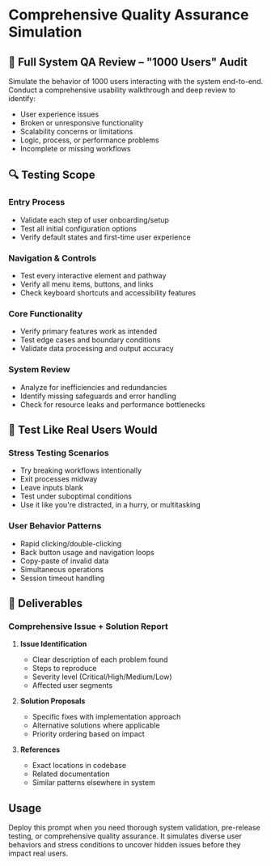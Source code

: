 # Comprehensive Quality Assurance Simulation

## 🧪 Full System QA Review – "1000 Users" Audit

Simulate the behavior of 1000 users interacting with the system end-to-end. Conduct a comprehensive usability walkthrough and deep review to identify:

- User experience issues
- Broken or unresponsive functionality
- Scalability concerns or limitations
- Logic, process, or performance problems
- Incomplete or missing workflows

## 🔍 Testing Scope

### Entry Process
- Validate each step of user onboarding/setup
- Test all initial configuration options
- Verify default states and first-time user experience

### Navigation & Controls
- Test every interactive element and pathway
- Verify all menu items, buttons, and links
- Check keyboard shortcuts and accessibility features

### Core Functionality
- Verify primary features work as intended
- Test edge cases and boundary conditions
- Validate data processing and output accuracy

### System Review
- Analyze for inefficiencies and redundancies
- Identify missing safeguards and error handling
- Check for resource leaks and performance bottlenecks

## 🧠 Test Like Real Users Would

### Stress Testing Scenarios
- Try breaking workflows intentionally
- Exit processes midway
- Leave inputs blank
- Test under suboptimal conditions
- Use it like you're distracted, in a hurry, or multitasking

### User Behavior Patterns
- Rapid clicking/double-clicking
- Back button usage and navigation loops
- Copy-paste of invalid data
- Simultaneous operations
- Session timeout handling

## 🎯 Deliverables

### Comprehensive Issue + Solution Report
1. **Issue Identification**
   - Clear description of each problem found
   - Steps to reproduce
   - Severity level (Critical/High/Medium/Low)
   - Affected user segments

2. **Solution Proposals**
   - Specific fixes with implementation approach
   - Alternative solutions where applicable
   - Priority ordering based on impact

3. **References**
   - Exact locations in codebase
   - Related documentation
   - Similar patterns elsewhere in system

## Usage

Deploy this prompt when you need thorough system validation, pre-release testing, or comprehensive quality assurance. It simulates diverse user behaviors and stress conditions to uncover hidden issues before they impact real users.